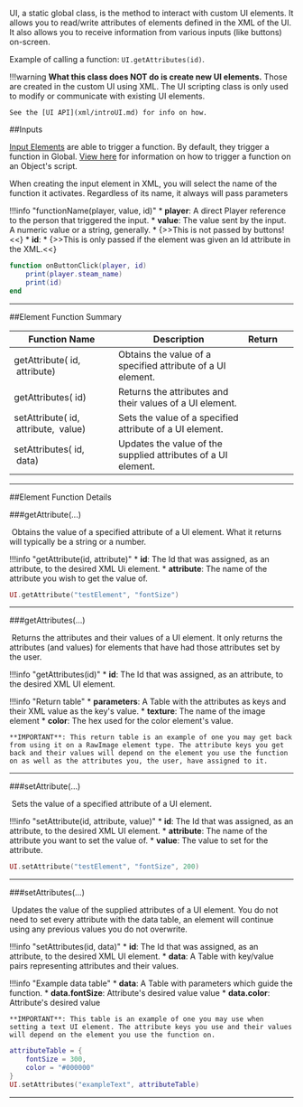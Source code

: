 UI, a static global class, is the method to interact with custom UI elements. It allows you to read/write attributes of elements defined in the XML of the UI. It also allows you to receive information from various inputs (like buttons) on-screen.

Example of calling a function: `UI.getAttributes(id)`.

!!!warning
    **What this class does NOT do is create new UI elements.** Those are created in the custom UI using XML. The UI scripting class is only used to modify or communicate with existing UI elements.
    
    See the [UI API](xml/introUI.md) for info on how.


##Inputs

[Input Elements](ui/inputelements) are able to trigger a function. By default, they trigger a function in Global. [View here](ui/inputelements#targeting-triggers) for information on how to trigger a function on an Object's script.

When creating the input element in XML, you will select the name of the function it activates. Regardless of its name, it always will pass parameters

!!!info "functionName(player, value, id)"
    * [<span class="tag pla"></span>](intro#types) **player**: A direct Player reference to the person that triggered the input.
    * [<span class="tag var"></span>](intro#types) **value**: The value sent by the input. A numeric value or a string, generally.
        * {>>This is not passed by buttons!<<}
    * [<span class="tag str"></span>](intro#types) **id**: 
        * {>>This is only passed if the element was given an Id attribute in the XML.<<}

```lua
function onButtonClick(player, id)
    print(player.steam_name)
    print(id)
end
```

---

##Element Function Summary

Function Name | Description | Return | &nbsp;
-- | -- | -- | --
getAttribute([<span class="tag str"></span>](intro#types)&nbsp;id, [<span class="tag str"></span>](intro#types)&nbsp;attribute) | Obtains the value of a specified attribute of a UI element. | [<span class="ret var"></span>](intro#types) | [<span class="i"></span>](#getattribute)
getAttributes([<span class="tag str"></span>](intro#types)&nbsp;id) | Returns the attributes and their values of a UI element. | [<span class="ret tab"></span>](intro#types) | [<span class="i"></span>](#getattributes)
setAttribute([<span class="tag str"></span>](intro#types)&nbsp;id, [<span class="tag str"></span>](intro#types)&nbsp;attribute, [<span class="tag var"></span>](intro#types)&nbsp;value) | Sets the value of a specified attribute of a UI element. | [<span class="ret boo"></span>](intro#types) | [<span class="i"></span>](#setattribute)
setAttributes([<span class="tag str"></span>](intro#types)&nbsp;id, [<span class="tag tab"></span>](intro#types)&nbsp;data) | Updates the value of the supplied attributes of a UI element. | [<span class="ret boo"></span>](intro#types) | [<span class="i"></span>](#setattributes)
 
---

##Element Function Details

###getAttribute(...)

[<span class="ret var"></span>](intro#types)&nbsp;Obtains the value of a specified attribute of a UI element. What it returns will typically be a string or a number.

!!!info "getAttribute(id, attribute)"
    * [<span class="tag str"></span>](intro#types) **id**: The Id that was assigned, as an attribute, to the desired XML Ui element.
    * [<span class="tag str"></span>](intro#types) **attribute**: The name of the attribute you wish to get the value of.
    
``` Lua
UI.getAttribute("testElement", "fontSize")
```

---


###getAttributes(...)

[<span class="ret tab"></span>](intro#types)&nbsp;Returns the attributes and their values of a UI element. It only returns the attributes (and values) for elements that have had those attributes set by the user.

!!!info "getAttributes(id)"
    * [<span class="tag str"></span>](intro#types) **id**: The Id that was assigned, as an attribute, to the desired XML UI element.

!!!info "Return table"
    * [<span class="tag tab"></span>](intro#types) **parameters**: A Table with the attributes as keys and their XML value as the key's value.
        * [<span class="tag str"></span>](intro#types) **texture**: The name of the image element
        * [<span class="tag str"></span>](intro#types) **color**: The hex used for the color element's value.
    
    **IMPORTANT**: This return table is an example of one you may get back from using it on a RawImage element type. The attribute keys you get back and their values will depend on the element you use the function on as well as the attributes you, the user, have assigned to it.

---


###setAttribute(...)

[<span class="ret boo"></span>](intro#types)&nbsp;Sets the value of a specified attribute of a UI element.

!!!info "setAttribute(id, attribute, value)"
    * [<span class="tag str"></span>](intro#types) **id**: The Id that was assigned, as an attribute, to the desired XML UI element.
    * [<span class="tag str"></span>](intro#types) **attribute**: The name of the attribute you want to set the value of.
    * [<span class="tag var"></span>](intro#types) **value**: The value to set for the attribute.

    
``` Lua
UI.setAttribute("testElement", "fontSize", 200)
```

---


###setAttributes(...)

[<span class="ret boo"></span>](intro#types)&nbsp;Updates the value of the supplied attributes of a UI element. You do not need to set every attribute with the data table, an element will continue using any previous values you do not overwrite.

!!!info "setAttributes(id, data)"
    * [<span class="tag str"></span>](intro#types) **id**: The Id that was assigned, as an attribute, to the desired XML UI element.
    * [<span class="tag tab"></span>](intro#types) **data**: A Table with key/value pairs representing attributes and their values.

!!!info "Example data table"
    * [<span class="tag tab"></span>](intro#types) **data**: A Table with parameters which guide the function.
        * [<span class="tag flo"></span>](intro#types) **data.fontSize**: Attribute's desired value value
        * [<span class="tag str"></span>](intro#vector) **data.color**: Attribute's desired value
                    
    **IMPORTANT**: This table is an example of one you may use when setting a text UI element. The attribute keys you use and their values will depend on the element you use the function on.
    
```lua
attributeTable = {
    fontSize = 300,
    color = "#000000"
}
UI.setAttributes("exampleText", attributeTable)
```

---
